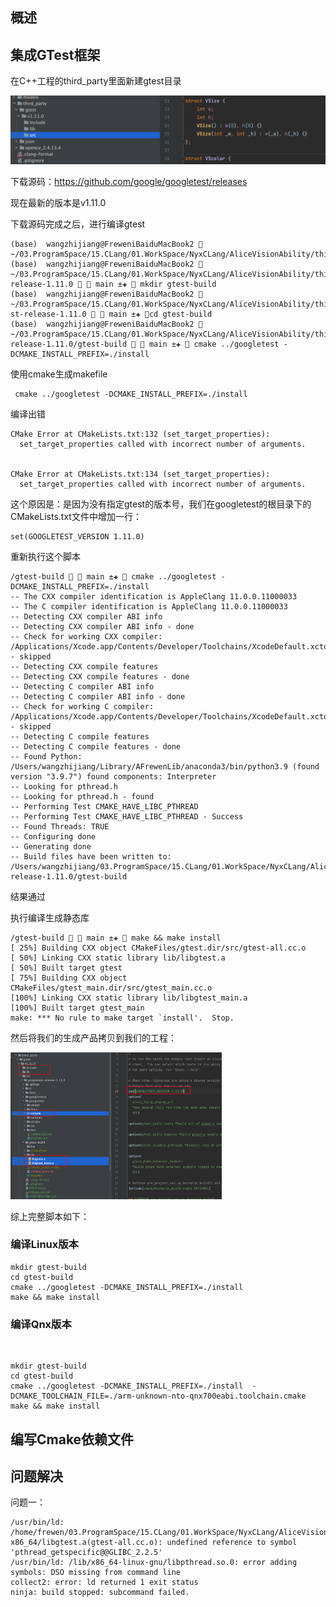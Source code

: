 

## 概述





## 集成GTest框架





在C++工程的third_party里面新建gtest目录

![image-20220623111608308](images/image-20220623111608308.png)

下载源码：https://github.com/google/googletest/releases

现在最新的版本是v1.11.0

下载源码完成之后，进行编译gtest

```shell
(base)  wangzhijiang@FreweniBaiduMacBook2  ~/03.ProgramSpace/15.CLang/01.WorkSpace/NyxCLang/AliceVisionAbility/third_party/gtest/v1.11.0/src/googlete
(base)  wangzhijiang@FreweniBaiduMacBook2  ~/03.ProgramSpace/15.CLang/01.WorkSpace/NyxCLang/AliceVisionAbility/third_party/gtest/v1.11.0/src/googletest-release-1.11.0   main ±✚  mkdir gtest-build
(base)  wangzhijiang@FreweniBaiduMacBook2  ~/03.ProgramSpace/15.CLang/01.WorkSpace/NyxCLang/AliceVisionAbility/third_party/gtest/v1.11.0/src/googlete
st-release-1.11.0   main ±✚ cd gtest-build 
(base)  wangzhijiang@FreweniBaiduMacBook2  ~/03.ProgramSpace/15.CLang/01.WorkSpace/NyxCLang/AliceVisionAbility/third_party/gtest/v1.11.0/src/googletest-release-1.11.0/gtest-build   main ±✚  cmake ../googletest -DCMAKE_INSTALL_PREFIX=./install

```



使用cmake生成makefile

```
 cmake ../googletest -DCMAKE_INSTALL_PREFIX=./install
```



编译出错

```shell
CMake Error at CMakeLists.txt:132 (set_target_properties):
  set_target_properties called with incorrect number of arguments.


CMake Error at CMakeLists.txt:134 (set_target_properties):
  set_target_properties called with incorrect number of arguments.

```

这个原因是：是因为没有指定gtest的版本号，我们在googletest的根目录下的CMakeLists.txt文件中增加一行：

```
set(GOOGLETEST_VERSION 1.11.0)
```

重新执行这个脚本

```shell
/gtest-build   main ±✚  cmake ../googletest -DCMAKE_INSTALL_PREFIX=./install
-- The CXX compiler identification is AppleClang 11.0.0.11000033
-- The C compiler identification is AppleClang 11.0.0.11000033
-- Detecting CXX compiler ABI info
-- Detecting CXX compiler ABI info - done
-- Check for working CXX compiler: /Applications/Xcode.app/Contents/Developer/Toolchains/XcodeDefault.xctoolchain/usr/bin/c++ - skipped
-- Detecting CXX compile features
-- Detecting CXX compile features - done
-- Detecting C compiler ABI info
-- Detecting C compiler ABI info - done
-- Check for working C compiler: /Applications/Xcode.app/Contents/Developer/Toolchains/XcodeDefault.xctoolchain/usr/bin/cc - skipped
-- Detecting C compile features
-- Detecting C compile features - done
-- Found Python: /Users/wangzhijiang/Library/AFrewenLib/anaconda3/bin/python3.9 (found version "3.9.7") found components: Interpreter 
-- Looking for pthread.h
-- Looking for pthread.h - found
-- Performing Test CMAKE_HAVE_LIBC_PTHREAD
-- Performing Test CMAKE_HAVE_LIBC_PTHREAD - Success
-- Found Threads: TRUE  
-- Configuring done
-- Generating done
-- Build files have been written to: /Users/wangzhijiang/03.ProgramSpace/15.CLang/01.WorkSpace/NyxCLang/AliceVisionAbility/third_party/gtest/v1.11.0/src/googletest-release-1.11.0/gtest-build
```

结果通过



执行编译生成静态库

```shell
/gtest-build   main ±✚  make && make install
[ 25%] Building CXX object CMakeFiles/gtest.dir/src/gtest-all.cc.o
[ 50%] Linking CXX static library lib/libgtest.a
[ 50%] Built target gtest
[ 75%] Building CXX object CMakeFiles/gtest_main.dir/src/gtest_main.cc.o
[100%] Linking CXX static library lib/libgtest_main.a
[100%] Built target gtest_main
make: *** No rule to make target `install'.  Stop.
```



然后将我们的生成产品拷贝到我们的工程：

<img src="images/image-20220623113714025.png" alt="image-20220623113714025" style="zoom:33%;" />



综上完整脚本如下：



### 编译Linux版本

```
mkdir gtest-build
cd gtest-build 
cmake ../googletest -DCMAKE_INSTALL_PREFIX=./install
make && make install
```



### 编译Qnx版本

​	

```shell
mkdir gtest-build
cd gtest-build 
cmake ../googletest -DCMAKE_INSTALL_PREFIX=./install  -DCMAKE_TOOLCHAIN_FILE=./arm-unknown-nto-qnx700eabi.toolchain.cmake
make && make install
```





## 编写Cmake依赖文件





## 问题解决

问题一：

```shell
/usr/bin/ld: /home/frewen/03.ProgramSpace/15.CLang/01.WorkSpace/NyxCLang/AliceVisionAbility/third_party/gtest/v1.11.0/lib/linux-x86_64/libgtest.a(gtest-all.cc.o): undefined reference to symbol 'pthread_getspecific@@GLIBC_2.2.5'
/usr/bin/ld: /lib/x86_64-linux-gnu/libpthread.so.0: error adding symbols: DSO missing from command line
collect2: error: ld returned 1 exit status
ninja: build stopped: subcommand failed.
```

